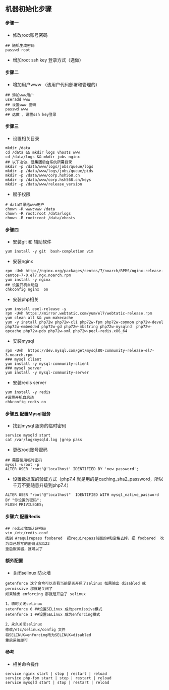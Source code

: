 ## 机器初始化步骤
#### 步骤一
* 修改root账号密码
```
## 随机生成密码
passwd root
```
* 增加root ssh key 登录方式（选做）

#### 步骤二
* 增加用户www （该用户代码部署和管理的）
```
## 添加www用户
useradd www
## 设置www 密码
passwd www
## 选做 ，设置ssh key登录
```

#### 步骤三
* 设置相关目录
```
mkdir /data
cd /data && mkdir logs vhosts www
cd /data/logs && mkdir jobs nginx
## 以下选做，是集团后台系统所需目录
mkdir -p /data/www/logs/jobs/queue/logs
mkdir -p /data/www/logs/jobs/queue/pids
mkdir -p /data/www/corp.hsh568.cn
mkdir -p /data/www/corp.hsh568.cn/keys
mkdir -p /data/www/release_version
```

* 赋予权限
```
# data目录给www用户
chown -R www:www /data
chown -R root:root /data/logs
chown -R root:root /data/vhosts
```

#### 步骤四
* 安装git 和 辅助软件
```
yum install -y git  bash-completion vim
```
* 安装nginx
```
rpm -Uvh http://nginx.org/packages/centos/7/noarch/RPMS/nginx-release-centos-7-0.el7.ngx.noarch.rpm
yum install -y nginx
## 设置开机自动启
chkconfig nginx  on
```
* 安装php相关
```
yum install epel-release -y
rpm -Uvh https://mirror.webtatic.com/yum/el7/webtatic-release.rpm
yum clean all && yum makecache
yum -y install php72w php72w-cli php72w-fpm php72w-common php72w-devel php72w-embedded php72w-gd php72w-mbstring php72w-mysqlnd  php72w-opcache php72w-pdo php72w-xml php72w-pecl-redis.x86_64
```
* 安装mysql
```
rpm -Uvh  https://dev.mysql.com/get/mysql80-community-release-el7-3.noarch.rpm
### mysql client
yum install -y mysql-community-client
### mysql server
yum install -y mysql-community-server
```
* 安装redis server
```
yum install -y redis
#设置开机自启动
chkconfig redis on
```
#### 步骤五 配置Mysql服务
* 找到mysql 服务的临时密码
```
service mysqld start
cat /var/log/mysqld.log |grep pass
```
* 更改root账号密码
```
## 需要使用临时密码
mysql -uroot -p
ALTER USER 'root'@'localhost' IDENTIFIED BY 'new password';
```
* 设置数据库的验证方式（php7.4 就是用的是caching_sha2_password，所以千万不要随意升级到php7.4）
```
ALTER USER "root"@"localhost"  IDENTIFIED WITH mysql_native_password BY "你设置的密码";
FLUSH PRIVILEGES;
```
#### 步骤六 配置Redis
```
## redis增加认证密码
vim /etc/redis.conf
找到 #requirepass foobared  把requirepass前面的#和空格去掉，把 foobared  改为自己想写的密码比如123
重启服务器，就可以了
```
#### 额外配置
* 关闭selinux 防火墙

```
getenforce 这个命令可以查看当前是否开启了selinux 如果输出 disabled 或 permissive 那就是关闭了
如果输出 enforcing 那就是开启了 selinux

1、临时关闭selinux
setenforce 0 ##设置SELinux 成为permissive模式
setenforce 1 ##设置SELinux 成为enforcing模式

2、永久关闭selinux
修改/etc/selinux/config 文件
将SELINUX=enforcing改为SELINUX=disabled
重启系统即可
```

#### 参考
* 相关命令操作

```
service nginx start | stop | restart | reload
service php-fpm start | stop | restart | reload
service mysqld start | stop | restart | reload
```